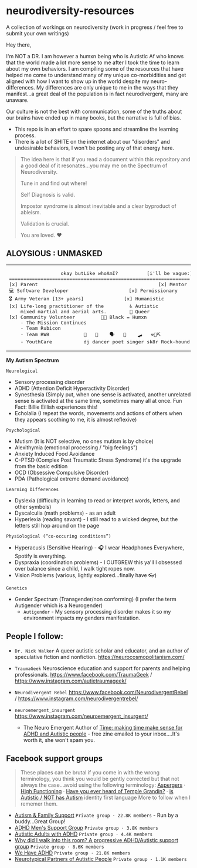 # neurodiversity-resources
A collection of workings on neurodiversity (work in progress / feel free to submit your own writings)

Hey there, 

I'm NOT a DR. I am however a humxn being who is Autistic Af who knows that the world made a lot more sense to me after I took the time to learn about my own behaviors. 
I am compiling some of the resources that have helped me come to understand many of my unique co-morbidities and get aligned with how I want to show up in the world despite my neuro-differences. My differences are only unique to me in the ways that they manifest...a great deal of the population is in fact neurodivergent, many are unaware.

Our culture is not the best with communication, some of the truths about our brains have ended up in many books, but the narrative is full of bias. 
  + This repo is in an effort to spare spoons and streamline the learning process. 
  + There is a lot of SHITE on the internet about our "disorders" and undesirable behaviors, I won't be posting any of that energy here. 
 
> The idea here is that if you read a document within this repository and a good deal of it resonates...you may me on the Spectrum of Neurodiversity. 
> 
> Tune in and find out where!
>
> Self Diagnosis is valid. 
> 
> Impostor syndrome is almost inevitable and a clear byproduct of ableism.
> 
> Validation is crucial. 
> 
> You are loved. ❤️

## ALOYSIOUS : UNMASKED

<table align="center"><tr><td>
<pre>
                  okay butLike whoAmI?          [i'll be vague:]
===============================================================
[x] Parent                                          [x] Mentor 
💻 Software Developer                     [x] Permissionary
🎖️ Army Veteran [13+ years]              [x] Humanistic
[x] Life-long practitioner of the         ♿ Autistic
    mixed martial and aerial arts.        🌈 Queer 
[x] Community Volunteer         ✊🏾 Black = Humxn
    - The Mission Continues  
    - Team Rubicon           
    - Team RWB            🎼   🕺    🗣️   🎤    🛹   ⚒️💎⛏️
    - YouthCare           dj dancer poet singer sk8r Rock-hound
</pre> 
</td></tr></table>

**My Autism Spectrum**
```
Neurological
```
+ Sensory processing disorder
+ ADHD (Attention Deficit Hyperactivity Disorder)
+ Synesthesia (Simply put, when one sense is activated, another unrelated sense is activated at the same time, sometimes many all at once. Fun Fact: Billie Eillish experiences this!
+ Echolalia (I repeat the words, movements and actions of others when they appears soothing to me, it is almost reflexive)
```
Psychological
```
+ Mutism (It is NOT selective, no ones mutism is by choice) 
+ Alexithymia (emotional processing / "big feelings") 
+ Anxiety Induced Food Avoidance
+ C-PTSD (Complex Post Traumatic Stress Syndrome) it's the upgrade from the basic edition
+ OCD (Obsessive Compulsive Disorder) 
+ PDA (Pathological extreme demand avoidance)
```
Learning Differences
```
+ Dyslexia (difficulty in learning to read or interpret words, letters, and other symbols)
+ Dyscalculia (math problems) - as an adult
+ Hyperlexia (reading savant) - I still read to a wicked degree, but the letters still hop around on the page 
```
Physiological (“co-occuring conditions”) 
```
+ Hyperacusis (Sensitive Hearing) - 🎧 I wear Headphones Everywhere, Spotify is everything.
+ Dyspraxia (coordination problems) - I OUTGREW this ya'll I obsessed over balance since a child, I walk tight ropes now. 
+ Vision Problems (various, lightly explored...finally have 👓)
```
Genetics 
```
+ Gender Spectrum (Transgender/non conforming) (I prefer the term Autigender which is a Neurogender)
  + `Autigender` - My sensory processing disorder makes it so my environment impacts my genders manifestation.   


## People I follow: 
+ `Dr. Nick Walker` A queer autistic scholar and educator, and an author of speculative fiction and nonfiction. https://neurocosmopolitanism.com/

+ `TraumaGeek` Neuroscience education and support for parents and helping professionals. https://www.facebook.com/TraumaGeek / https://www.instagram.com/autietraumageek/

+ `Neurodivergent Rebel` https://www.facebook.com/NeurodivergentRebel / https://www.instagram.com/neurodivergentrebel/

+ `neuroemergent_insurgent` https://www.instagram.com/neuroemergent_insurgent/
  + The Neuro Emergent Author of [Time: making time make sense for ADHD and Autistic people](https://martarose-neurodivergentcreators-com.ck.page/9d449add24) - free zine emailed to your inbox....It's worth it, she won't spam you.

## Facebook support groups
> These places can be brutal if you come in with the wrong terminology, you think you would be gently corrected but that not always the case...avoid using the following terminology:
> [Aspergers](https://www.fatherly.com/health-science/aspergers-vs-autism-and-hans-asperger/) · [High Functioning](https://www.autismawareness.com.au/news-events/aupdate/why-we-should-stop-using-the-term-high-functioning-autism/) · [Have you ever heard of Temple Grandin?](https://autish.wordpress.com/2019/01/08/the-problem-with-temple-grandin/) · [is Autistic / NOT has Autism](https://autisticadvocacy.org/about-asan/identity-first-language/) identity first language More to follow when I rememer them.

+ [Autism & Family Support](https://www.facebook.com/groups/169585403052045) `Private group · 22.8K members` - Run by a buddy...Great Group!
+ [ADHD Men's Support Group](https://www.facebook.com/groups/409354609832404/) `Private group · 3.8K members`
+ [Autistic Adults with ADHD](https://www.facebook.com/groups/585893842348533) `Private group · 4.4K members`
+ [Why did I walk into this room? A progressive ADHD/Autistic support group](https://www.facebook.com/groups/2037229473249500/) `Private group · 8.6K members`
+ [We Have ADHD](https://www.facebook.com/groups/WeHaveADHD/) `Private group · 21.8K members`
+ [Neurotypical Partners of Autistic People](https://www.facebook.com/groups/418852204877622) `Private group · 1.1K members`


